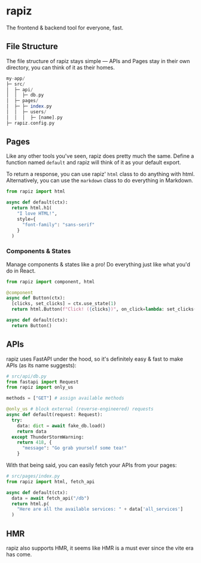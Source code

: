# rapiz
The frontend & backend tool for everyone, fast.

## File Structure
The file structure of rapiz stays simple — APIs and Pages stay in their own directory, you can think of it as their homes.

```haskell
my-app/
├─ src/
│  ├─ api/
│  │  ├─ db.py
│  ├─ pages/
│  ├─ ├─ index.py
│  │  ├─ users/
│  │  │  ├─ [name].py
├─ rapiz.config.py
```

## Pages
Like any other tools you've seen, rapiz does pretty much the same. Define a function named `default` and rapiz will think of it as your default export.

To return a response, you can use rapiz' `html` class to do anything with html. Alternatively, you can use the `markdown` class to do everything in Markdown.

```python
from rapiz import html

async def default(ctx):
  return html.h1(
    "I love HTML!",
    style={
      "font-family": "sans-serif"
    }
  )
```

### Components & States
Manage components & states like a pro! Do everything just like what you'd do in React.

```python
from rapiz import component, html

@component
async def Button(ctx):
  [clicks, set_clicks] = ctx.use_state(1)
  return html.Button(f"Click! ({clicks})", on_click=lambda: set_clicks(clicks + 1))

async def default(ctx):
  return Button()
```

## APIs
rapiz uses FastAPI under the hood, so it's definitely easy & fast to make APIs (as its name suggests):

```python
# src/api/db.py
from fastapi import Request
from rapiz import only_us

methods = ["GET"] # assign available methods

@only_us # block external (reverse-engineered) requests
async def default(request: Request):
  try:
    data: dict = await fake_db.load()
    return data
  except ThunderStormWarning:
    return 418, {
      "message": "Go grab yourself some tea!"
    }
```

With that being said, you can easily fetch your APIs from your pages:
```python
# src/pages/index.py
from rapiz import html, fetch_api

async def default(ctx):
  data = await fetch_api("/db")
  return html.p(
    "Here are all the available services: " + data['all_services']
  )
```

## HMR
rapiz also supports HMR, it seems like HMR is a must ever since the vite era has come.

